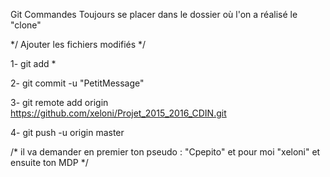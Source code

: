 Git Commandes
Toujours se placer dans le dossier où l'on a réalisé le "clone"

*/ Ajouter les fichiers modifiés */

1- 
git add * 


2- 
git commit -u "PetitMessage"

3- 
git remote add origin https://github.com/xeloni/Projet_2015_2016_CDIN.git

4-
git push -u origin master

/* 
il va demander en premier ton pseudo : "Cpepito" et pour moi "xeloni"
et ensuite ton MDP
*/
